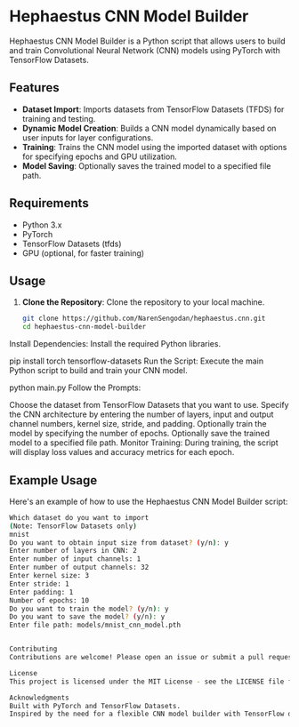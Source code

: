 # Hephaestus CNN Model Builder

Hephaestus CNN Model Builder is a Python script that allows users to build and train Convolutional Neural Network (CNN) models using PyTorch with TensorFlow Datasets.

## Features

- **Dataset Import**: Imports datasets from TensorFlow Datasets (TFDS) for training and testing.
- **Dynamic Model Creation**: Builds a CNN model dynamically based on user inputs for layer configurations.
- **Training**: Trains the CNN model using the imported dataset with options for specifying epochs and GPU utilization.
- **Model Saving**: Optionally saves the trained model to a specified file path.

## Requirements

- Python 3.x
- PyTorch
- TensorFlow Datasets (tfds)
- GPU (optional, for faster training)

## Usage

1. **Clone the Repository**: Clone the repository to your local machine.
   ```bash
   git clone https://github.com/NarenSengodan/hephaestus.cnn.git
   cd hephaestus-cnn-model-builder
Install Dependencies: Install the required Python libraries.


pip install torch tensorflow-datasets
Run the Script: Execute the main Python script to build and train your CNN model.


python main.py
Follow the Prompts:

Choose the dataset from TensorFlow Datasets that you want to use.
Specify the CNN architecture by entering the number of layers, input and output channel numbers, kernel size, stride, and padding.
Optionally train the model by specifying the number of epochs.
Optionally save the trained model to a specified file path.
Monitor Training: During training, the script will display loss values and accuracy metrics for each epoch.

## Example Usage

Here's an example of how to use the Hephaestus CNN Model Builder script:

```bash
Which dataset do you want to import
(Note: TensorFlow Datasets only)
mnist
Do you want to obtain input size from dataset? (y/n): y
Enter number of layers in CNN: 2
Enter number of input channels: 1
Enter number of output channels: 32
Enter kernel size: 3
Enter stride: 1
Enter padding: 1
Number of epochs: 10
Do you want to train the model? (y/n): y
Do you want to save the model? (y/n): y
Enter file path: models/mnist_cnn_model.pth


Contributing
Contributions are welcome! Please open an issue or submit a pull request for any changes or improvements.

License
This project is licensed under the MIT License - see the LICENSE file for details.

Acknowledgments
Built with PyTorch and TensorFlow Datasets.
Inspired by the need for a flexible CNN model builder with TensorFlow dataset integration.